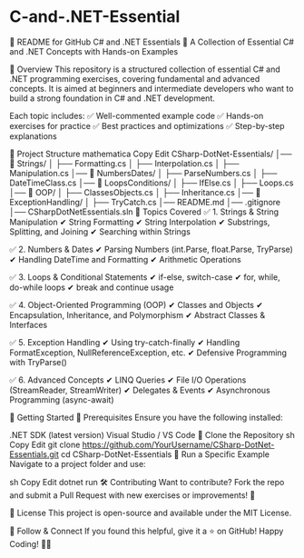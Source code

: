 # C-and-.NET-Essential
📜 README for GitHub
C# and .NET Essentials 🚀
A Collection of Essential C# and .NET Concepts with Hands-on Examples


📌 Overview
This repository is a structured collection of essential C# and .NET programming exercises, covering fundamental and advanced concepts. It is aimed at beginners and intermediate developers who want to build a strong foundation in C# and .NET development.

Each topic includes: ✅ Well-commented example code
✅ Hands-on exercises for practice
✅ Best practices and optimizations
✅ Step-by-step explanations

📂 Project Structure
mathematica
Copy
Edit
CSharp-DotNet-Essentials/
│── 📁 Strings/
│   ├── Formatting.cs
│   ├── Interpolation.cs
│   ├── Manipulation.cs
│── 📁 NumbersDates/
│   ├── ParseNumbers.cs
│   ├── DateTimeClass.cs
│── 📁 LoopsConditions/
│   ├── IfElse.cs
│   ├── Loops.cs
│── 📁 OOP/
│   ├── ClassesObjects.cs
│   ├── Inheritance.cs
│── 📁 ExceptionHandling/
│   ├── TryCatch.cs
│── README.md
│── .gitignore
│── CSharpDotNetEssentials.sln
📖 Topics Covered
✅ 1. Strings & String Manipulation
✔ String Formatting
✔ String Interpolation
✔ Substrings, Splitting, and Joining
✔ Searching within Strings

✅ 2. Numbers & Dates
✔ Parsing Numbers (int.Parse, float.Parse, TryParse)
✔ Handling DateTime and Formatting
✔ Arithmetic Operations

✅ 3. Loops & Conditional Statements
✔ if-else, switch-case
✔ for, while, do-while loops
✔ break and continue usage

✅ 4. Object-Oriented Programming (OOP)
✔ Classes and Objects
✔ Encapsulation, Inheritance, and Polymorphism
✔ Abstract Classes & Interfaces

✅ 5. Exception Handling
✔ Using try-catch-finally
✔ Handling FormatException, NullReferenceException, etc.
✔ Defensive Programming with TryParse()

✅ 6. Advanced Concepts
✔ LINQ Queries
✔ File I/O Operations (StreamReader, StreamWriter)
✔ Delegates & Events
✔ Asynchronous Programming (async-await)

🚀 Getting Started
🔹 Prerequisites
Ensure you have the following installed:

.NET SDK (latest version)
Visual Studio / VS Code
🔹 Clone the Repository
sh
Copy
Edit
git clone https://github.com/YourUsername/CSharp-DotNet-Essentials.git
cd CSharp-DotNet-Essentials
🔹 Run a Specific Example
Navigate to a project folder and use:

sh
Copy
Edit
dotnet run
🛠 Contributing
Want to contribute? Fork the repo and submit a Pull Request with new exercises or improvements! 🎉

📜 License
This project is open-source and available under the MIT License.

🌟 Follow & Connect
If you found this helpful, give it a ⭐ on GitHub!
Happy Coding! 🚀🔥